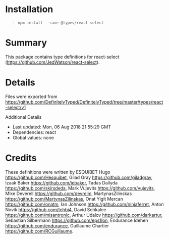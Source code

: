 # Installation
> `npm install --save @types/react-select`

# Summary
This package contains type definitions for react-select (https://github.com/JedWatson/react-select).

# Details
Files were exported from https://github.com/DefinitelyTyped/DefinitelyTyped/tree/master/types/react-select/v1

Additional Details
 * Last updated: Mon, 06 Aug 2018 21:55:29 GMT
 * Dependencies: react
 * Global values: none

# Credits
These definitions were written by ESQUIBET Hugo <https://github.com/Hesquibet>, Gilad Gray <https://github.com/giladgray>, Izaak Baker <https://github.com/iebaker>, Tadas Dailyda <https://github.com/skirsdeda>, Mark Vujevits <https://github.com/vujevits>, Mike Deverell <https://github.com/devrelm>, MartynasZilinskas <https://github.com/MartynasZilinskas>, Onat Yigit Mercan <https://github.com/onatm>, Ian Johnson <https://github.com/ninjaferret>, Anton Novik <https://github.com/tehbi4>, David Schkalee <https://github.com/misantronic>, Arthur Udalov <https://github.com/darkartur>, Sebastian Silbermann <https://github.com/eps1lon>, Endurance Idehen <https://github.com/endurance>, Guillaume Chartier <https://github.com/RCGuillaume>.
